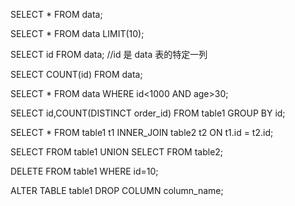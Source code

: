 SELECT * FROM data;

SELECT * FROM data LIMIT(10);

SELECT id FROM data; //id 是 data 表的特定一列

SELECT COUNT(id) FROM data;

SELECT * FROM data WHERE id<1000 AND age>30;

SELECT id,COUNT(DISTINCT order_id) FROM table1 GROUP BY id;

SELECT * FROM table1 t1 INNER_JOIN table2 t2 ON t1.id = t2.id;

SELECT FROM table1 UNION SELECT FROM table2;

DELETE FROM table1 WHERE id=10;

ALTER TABLE table1 DROP COLUMN column_name;